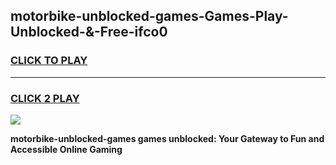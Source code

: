 
## motorbike-unblocked-games-Games-Play-Unblocked-&-Free-ifco0
<h3>
<a href="https://premium76.site?title=motorbike-unblocked-games&ref=24A">CLICK TO PLAY</a></h3>
<hr>

<h3>
<a href="https://premium76.site?title=motorbike-unblocked-games&ref=24A">CLICK 2 PLAY</a>
  
</h3>

<a href="https://premium76.site?title=motorbike-unblocked-games&ref=24A"><img src="https://clearcache.store/games.png"></a>


**motorbike-unblocked-games games unblocked: Your Gateway to Fun and Accessible Online Gaming**

